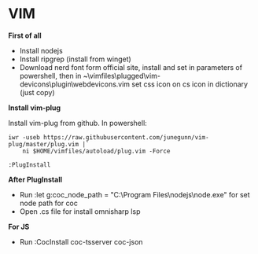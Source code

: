 # VIM

**First of all**
- Install nodejs
- Install ripgrep (install from winget)
- Download nerd font form official site, install and set in parameters of powershell, then in ~\vimfiles\plugged\vim-devicons\plugin\webdevicons.vim set css icon on cs icon in dictionary (just copy)

**Install vim-plug**

Install vim-plug from github. In powershell:
~~~
iwr -useb https://raw.githubusercontent.com/junegunn/vim-plug/master/plug.vim |`
    ni $HOME/vimfiles/autoload/plug.vim -Force
~~~

~~~
:PlugInstall
~~~

**After PlugInstall**
- Run :let g:coc_node_path = "C:\\Program Files\\nodejs\\node.exe" for set node path for coc
- Open .cs file for install omnisharp lsp

**For JS**
- Run :CocInstall coc-tsserver coc-json

